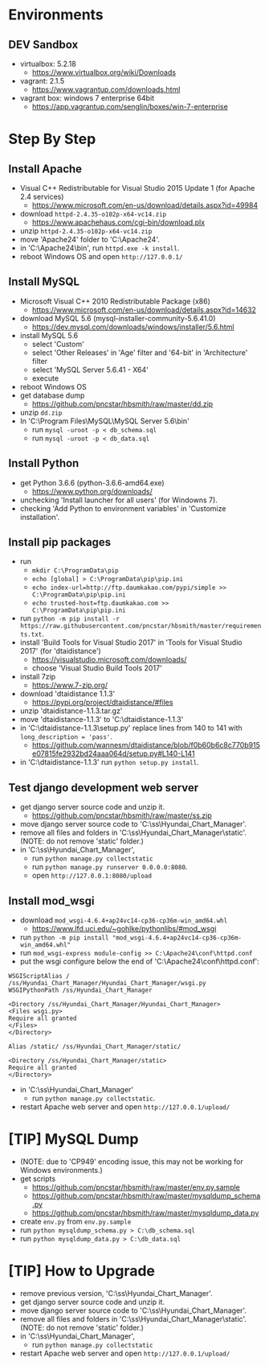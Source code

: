 # Environments

## DEV Sandbox

- virtualbox: 5.2.18
    - https://www.virtualbox.org/wiki/Downloads
- vagrant: 2.1.5
    - https://www.vagrantup.com/downloads.html
- vagrant box: windows 7 enterprise 64bit
    - https://app.vagrantup.com/senglin/boxes/win-7-enterprise

# Step By Step

## Install Apache

- Visual C++ Redistributable for Visual Studio 2015 Update 1 (for Apache 2.4 services)
    - https://www.microsoft.com/en-us/download/details.aspx?id=49984
- download `httpd-2.4.35-o102p-x64-vc14.zip`
    - https://www.apachehaus.com/cgi-bin/download.plx
- unzip `httpd-2.4.35-o102p-x64-vc14.zip`
- move 'Apache24' folder to 'C:\Apache24'.
- in 'C:\Apache24\bin\', run `httpd.exe -k install`.
- reboot Windows OS and open `http://127.0.0.1/`

## Install MySQL

- Microsoft Visual C++ 2010 Redistributable Package (x86)
    - https://www.microsoft.com/en-us/download/details.aspx?id=14632
- download MySQL 5.6 (mysql-installer-community-5.6.41.0)
    - https://dev.mysql.com/downloads/windows/installer/5.6.html
- install MySQL 5.6
    - select 'Custom'
    - select 'Other Releases' in 'Age' filter and '64-bit' in 'Architecture' filter
    - select 'MySQL Server 5.6.41 - X64'
    - execute
- reboot Windows OS
- get database dump
    - https://github.com/pncstar/hbsmith/raw/master/dd.zip
- unzip `dd.zip`
- In 'C:\Program Files\MySQL\MySQL Server 5.6\bin\'
    - run `mysql -uroot -p < db_schema.sql`
    - run `mysql -uroot -p < db_data.sql`

## Install Python

- get Python 3.6.6 (python-3.6.6-amd64.exe)
    - https://www.python.org/downloads/
- unchecking 'Install launcher for all users' (for Windowns 7).
- checking 'Add Python to environment variables' in 'Customize installation'.

## Install pip packages

- run
    - `mkdir C:\ProgramData\pip`
    - `echo [global] > C:\ProgramData\pip\pip.ini`
    - `echo index-url=http://ftp.daumkakao.com/pypi/simple >> C:\ProgramData\pip\pip.ini`
    - `echo trusted-host=ftp.daumkakao.com >> C:\ProgramData\pip\pip.ini`
- run `python -m pip install -r https://raw.githubusercontent.com/pncstar/hbsmith/master/requirements.txt`.
- install 'Build Tools for Visual Studio 2017' in 'Tools for Visual Studio 2017' (for 'dtaidistance')
    - https://visualstudio.microsoft.com/downloads/
    - choose 'Visual Studio Build Tools 2017'
- install 7zip
    - https://www.7-zip.org/
- download 'dtaidistance 1.1.3'
    - https://pypi.org/project/dtaidistance/#files
- unzip 'dtaidistance-1.1.3.tar.gz'
- move 'dtaidistance-1.1.3' to 'C:\dtaidistance-1.1.3'
- in 'C:\dtaidistance-1.1.3\setup.py' replace lines from 140 to 141 with `long_description = 'pass'`.
    - https://github.com/wannesm/dtaidistance/blob/f0b60b6c8c770b915e07815fe2932bd24aaa064d/setup.py#L140-L141
- in 'C:\dtaidistance-1.1.3\' run `python setup.py install`.

## Test django development web server

- get django server source code and unzip it.
    - https://github.com/pncstar/hbsmith/raw/master/ss.zip
- move django server source code to 'C:\ss\Hyundai_Chart_Manager\'.
- remove all files and folders in 'C:\ss\Hyundai_Chart_Manager\static\'. (NOTE: do not remove 'static' folder.)
- in 'C:\ss\Hyundai_Chart_Manager\',
    - run `python manage.py collectstatic`
    - run `python manage.py runserver 0.0.0.0:8080`.
    - open `http://127.0.0.1:8080/upload`

## Install mod_wsgi

- download `mod_wsgi‑4.6.4+ap24vc14‑cp36‑cp36m‑win_amd64.whl`
    - https://www.lfd.uci.edu/~gohlke/pythonlibs/#mod_wsgi
- run `python -m pip install "mod_wsgi-4.6.4+ap24vc14-cp36-cp36m-win_amd64.whl"`
- run `mod_wsgi-express module-config >> C:\Apache24\conf\httpd.conf`
- put the wsgi configure below the end of 'C:\Apache24\conf\httpd.conf':

```
WSGIScriptAlias / /ss/Hyundai_Chart_Manager/Hyundai_Chart_Manager/wsgi.py
WSGIPythonPath /ss/Hyundai_Chart_Manager

<Directory /ss/Hyundai_Chart_Manager/Hyundai_Chart_Manager>
<Files wsgi.py>
Require all granted
</Files>
</Directory>

Alias /static/ /ss/Hyundai_Chart_Manager/static/

<Directory /ss/Hyundai_Chart_Manager/static>
Require all granted
</Directory>
```

- in 'C:\ss\Hyundai_Chart_Manager\'
    - run `python manage.py collectstatic`.
- restart Apache web server and open `http://127.0.0.1/upload/`

# [TIP] MySQL Dump

- (NOTE: due to 'CP949' encoding issue, this may not be working for Windows environments.)
- get scripts
    - https://github.com/pncstar/hbsmith/raw/master/env.py.sample
    - https://github.com/pncstar/hbsmith/raw/master/mysqldump_schema.py
    - https://github.com/pncstar/hbsmith/raw/master/mysqldump_data.py
- create `env.py` from `env.py.sample`
- run `python mysqldump_schema.py > C:\db_schema.sql`
- run `python mysqldump_data.py > C:\db_data.sql`

# [TIP] How to Upgrade 

- remove previous version, 'C:\ss\Hyundai_Chart_Manager\'.
- get django server source code and unzip it.
- move django server source code to 'C:\ss\Hyundai_Chart_Manager\'.
- remove all files and folders in 'C:\ss\Hyundai_Chart_Manager\static\'. (NOTE: do not remove 'static' folder.)
- in 'C:\ss\Hyundai_Chart_Manager\',
    - run `python manage.py collectstatic`
- restart Apache web server and open `http://127.0.0.1/upload/`

